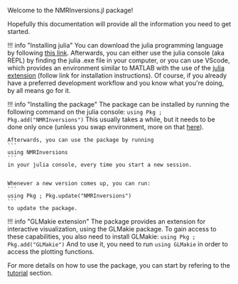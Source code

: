 Welcome to the NMRInversions.jl package!

Hopefully this documentation will provide all the information you need to get started.

!!! info "Installing julia"
    You can download the julia programming language by following [this link](https://julialang.org/downloads/).
    Afterwards, you can either use the julia console (aka REPL) 
    by finding the julia .exe file in your computer, or you can use VScode,
    which provides an environment similar to MATLAB with the use of the 
    [julia extension](https://www.julia-vscode.org/)
    (follow link for installation instructions). 
    Of course, if you already have a preferred development workflow 
    and you know what you're doing, by all means go for it.

!!! info "Installing the package"
    The package can be installed by running the following command on the julia console:
    ```
    using Pkg ; Pkg.add("NMRInversions")
    ```
    This usually takes a while, but it needs to be done only once 
    (unless you swap environment, more on that 
    [here](https://pkgdocs.julialang.org/v1/environments/)).

    Afterwards, you can use the package by running 
    ```
    using NMRInversions
    ```
    in your julia console, every time you start a new session.
    

    Whenever a new version comes up, you can run:
    ```
    using Pkg ; Pkg.update("NMRInversions")
    ```
    to update the package.

!!! info "GLMakie extension"
    The package provides an extension for interactive visualization,
    using the GLMakie package. To gain access to these capabilities,
    you also need to install GLMakie:
    ```
    using Pkg ; Pkg.add("GLMakie")
    ```
    And to use it, you need to run
    ```
    using GLMakie
    ```
    in order to access the plotting functions.
    

For more details on how to use the package, you can start by refering to the [tutorial](tutorial.md) section.

